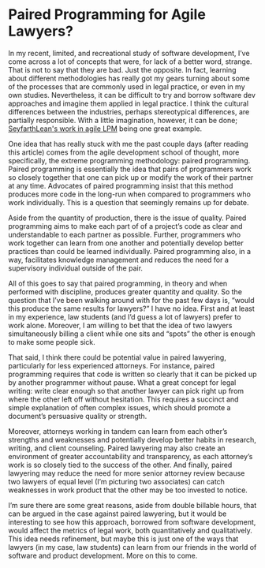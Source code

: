 Paired Programming for Agile Lawyers?
======================================

In my recent, limited, and recreational study of software development, I’ve come across a lot of concepts that were, for lack of a better word, strange. That is not to say that they are bad. Just the opposite. In fact, learning about different methodologies has really got my gears turning about some of the processes that are commonly used in legal practice, or even in my own studies. Nevertheless, it can be difficult to try and borrow software dev approaches and imagine them applied in legal practice. I think the cultural differences between the industries, perhaps stereotypical differences, are partially responsible. With a little imagination, however, it can be done;  [SeyfarthLean's work in agile LPM](http://www.seyfarth.com/dir_docs/publications/ILTA122013.pdf) being one great example.

One idea that has really stuck with me the past couple days (after reading this article) comes from the agile development school of thought, more specifically, the extreme programming methodology: paired programming. Paired programming is essentially the idea that pairs of programmers work so closely together that one can pick up or modify the work of their partner at any time. Advocates of paired programming insist that this method produces more code in the long-run when compared to programmers who work individually. This is a question that seemingly remains up for debate.

Aside from the quantity of production, there is the issue of quality. Paired programming aims to make each part of of a project’s code as clear and understandable to each partner as possible. Further, programmers who work together can learn from one another and potentially develop better practices than could be learned individually. Paired programming also, in a way, facilitates knowledge management and reduces the need for a supervisory individual outside of the pair.

All of this goes to say that paired programming, in theory and when performed with discipline, produces greater quantity and quality. So the question that I’ve been walking around with for the past few days is, “would this produce the same results for lawyers?” I have no idea. First and at least in my experience, law students (and I’d guess a lot of lawyers) prefer to work alone. Moreover, I am willing to bet that the idea of two lawyers simultaneously billing a client while one sits and “spots” the other is enough to make some people sick.

That said, I think there could be potential value in paired lawyering, particularly for less experienced attorneys. For instance, paired programming requires that code is written so clearly that it can be picked up by another programmer without pause. What a great concept for legal writing: write clear enough so that another lawyer can pick right up from where the other left off without hesitation. This requires a succinct and simple explanation of often complex issues, which should promote a document’s persuasive quality or strength.

Moreover, attorneys working in tandem can learn from each other’s strengths and weaknesses and potentially develop better habits in research, writing, and client counseling. Paired lawyering may also create an environment of greater accountability and transparency, as each attorney’s work is so closely tied to the success of the other. And finally, paired lawyering may reduce the need for more senior attorney review because two lawyers of equal level (I’m picturing two associates) can catch weaknesses in work product that the other may be too invested to notice.

I’m sure there are some great reasons, aside from double billable hours, that can be argued in the case against paired lawyering, but it would be interesting to see how this approach, borrowed from software development, would affect the metrics of  legal work, both quantitatively and qualitatively. This idea needs refinement, but maybe this is just one of the ways that lawyers (in my case, law students) can learn from our friends in the world of software and product development. More on this to come.
